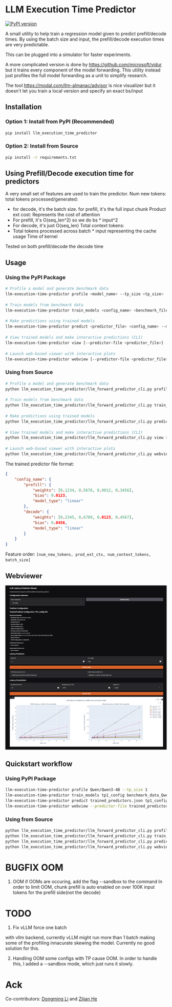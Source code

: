 # LLM Execution Time Predictor

[![PyPI version](https://img.shields.io/pypi/v/llm-execution-time-predictor.svg)](https://pypi.org/project/llm-execution-time-predictor/)

A small utility to help train a regression model given to predict prefill/decode times. 
By using the batch size and input, the prefill/decode execution times are very predictable.

This can be plugged into a simulator for faster experiments.

A more complicated version is done by https://github.com/microsoft/vidur but it trains every component of the model forwarding. This utility instead just profiles the full model forwarding as a unit to simplify research.

The tool https://modal.com/llm-almanac/advisor is nice visualizer but it doesn't let you train a local version and specify an exact bs/input

## Installation

### Option 1: Install from PyPI (Recommended)
```bash
pip install llm_execution_time_predictor
```

### Option 2: Install from Source
```bash
pip install -r requirements.txt
```

## Using Prefill/Decode execution time for predictors
A very small set of features are used to train the predictor.
Num new tokens: total tokens processed/generated:
- for decode, it's the batch size. for prefill, it's the full input chunk
Product ext cost: Represents the cost of attention
- For prefill, it's O(seq_len^2) so we do bs * input^2
- For decode, it's just O(seq_len)
Total context tokens: 
- Total tokens processed across batch * input representing the cache usage
Time of kernel

Tested on both prefill/decode the decode time 

## Usage

### Using the PyPI Package
```bash
# Profile a model and generate benchmark data
llm-execution-time-predictor profile <model_name> --tp_size <tp_size>

# Train models from benchmark data
llm-execution-time-predictor train_models <config_name> <benchmark_file> [--predictor-file <output_file>]

# Make predictions using trained models
llm-execution-time-predictor predict <predictor_file> <config_name> --mode <prefill/decode> --bs <batch_size> --input-len <input_length>

# View trained models and make interactive predictions (CLI)
llm-execution-time-predictor view [--predictor-file <predictor_file>]

# Launch web-based viewer with interactive plots
llm-execution-time-predictor webview [--predictor-file <predictor_file>] [--host <host>] [--port <port>]
```

### Using from Source
```bash
# Profile a model and generate benchmark data
python llm_execution_time_predictor/llm_forward_predictor_cli.py profile <model_name> --tp_size <tp_size>

# Train models from benchmark data
python llm_execution_time_predictor/llm_forward_predictor_cli.py train_models <config_name> <benchmark_file> [--predictor-file <output_file>]

# Make predictions using trained models
python llm_execution_time_predictor/llm_forward_predictor_cli.py predict <predictor_file> <config_name> --mode <prefill/decode> --bs <batch_size> --input-len <input_length>

# View trained models and make interactive predictions (CLI)
python llm_execution_time_predictor/llm_forward_predictor_cli.py view [--predictor-file <predictor_file>]

# Launch web-based viewer with interactive plots
python llm_execution_time_predictor/llm_forward_predictor_cli.py webview [--predictor-file <predictor_file>] [--host <host>] [--port <port>]
```

The trained predictor file format:
```json
{
    "config_name": {
        "prefill": {
            "weights": [0.1234, 0.5678, 0.9012, 0.3456],
            "bias": 0.0123,
            "model_type": "linear"
        },
        "decode": {
            "weights": [0.2345, 0.6789, 0.0123, 0.4567],
            "bias": 0.0456,
            "model_type": "linear"
        }
    }
}
```

Feature order: `[num_new_tokens, prod_ext_ctx, num_context_tokens, batch_size]`

## Webviewer
![Web Viewer](webview_demo.png)

## Quickstart workflow

### Using PyPI Package
```bash
llm-execution-time-predictor profile Qwen/Qwen3-4B --tp_size 1
llm-execution-time-predictor train_models tp1_config benchmark_data_Qwen_Qwen3-4B_TP_1_PP_1.json --predictor-file trained_predictors.json
llm-execution-time-predictor predict trained_predictors.json tp1_config --mode decode --bs 8 --input-len 1024
llm-execution-time-predictor webview --predictor-file trained_predictors.json
```

### Using from Source
```bash
python llm_execution_time_predictor/llm_forward_predictor_cli.py profile Qwen/Qwen3-4B --tp_size 1
python llm_execution_time_predictor/llm_forward_predictor_cli.py train_models tp1_config benchmark_data_Qwen_Qwen3-4B_TP_1_PP_1.json --predictor-file trained_predictors.json
python llm_execution_time_predictor/llm_forward_predictor_cli.py predict trained_predictors.json tp1_config --mode decode --bs 8 --input-len 1024
python llm_execution_time_predictor/llm_forward_predictor_cli.py webview --predictor-file trained_predictors.json
```

# BUGFIX OOM
1. OOM
if OOMs are occuring, add the flag --sandbox to the command
In order to limit OOM, chunk prefill is auto enabled on over 100K input tokens for the prefill side(not the decode)

# TODO
1. Fix vLLM force one batch
   
with vllm backend, currently vLLM might run more than 1 batch making some of the profiling innacurate skewing the model. Currently no good solution for this. 

2. Handling OOM
some configs with TP cause OOM. In order to handle this, I added a --sandbox mode, which just runs it slowly.

# Ack
Co-contributors: [Dongming Li](https://github.com/dongmingli-Ben) and [Zijian He](https://github.com/jiange91)
